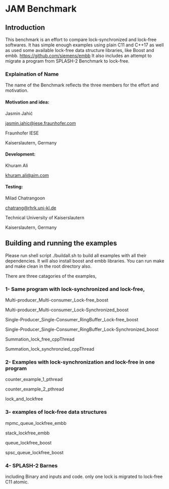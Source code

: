 
# JAM Benchmark

## Introduction
This benchmark is an effort to compare lock-synchronized and lock-free softwares. It has simple enough examples using plain C11 and C++17 as well as used some available lock-free data structure libraries, like Boost and embb. https://github.com/siemens/embb
It also includes an attempt to migrate a program from SPLASH-2 Benchmark to lock-free. 

### Explaination of Name
The name of the Benchmark reflects the three members for the effort and motivation. 

#### Motivation and idea: 

Jasmin Jahić

jasmin.jahic@iese.fraunhofer.com

Fraunhofer IESE

Kaiserslautern, Germany


#### Development: 

Khuram Ali 

khuram.ali@aim.com


#### Testing:

Milad Chatrangoon

chatrang@rhrk.uni-kl.de

Technical University of Kaiserslautern

Kaiserslautern, Germany


## Building and running the examples
Please run shell script ./buildall.sh to build all examples with all their dependencies. 
It will also install boost and embb libraries. 
You can run make and make clean in the root directory also.

There are three catagories of the examples, 

### 1- Same program with lock-synchronized and lock-free,


Multi-producer_Multi-consumer_Lock-free_boost

Multi-producer_Multi-consumer_Lock-Synchronized_boost

Single-Producer_Single-Consumer_RingBuffer_Lock-free_boost

Single-Producer_Single-Consumer_RingBuffer_Lock-Synchronized_boost

Summation_lock_free_cppThread

Summation_lock_synchronzied_cppThread



### 2- Examples with lock-synchronization and lock-free in one program

counter_example_1_pthread

counter_example_2_pthread

lock_and_lockfree



### 3- examples of lock-free data structures

mpmc_queue_lockfree_embb

stack_lockfree_embb

queue_lockfree_boost

spsc_queue_lockfree_boost

### 4- SPLASH-2 Barnes
  including Binary and inputs and code. only one lock is migrated to lock-free C11 atomic. 
